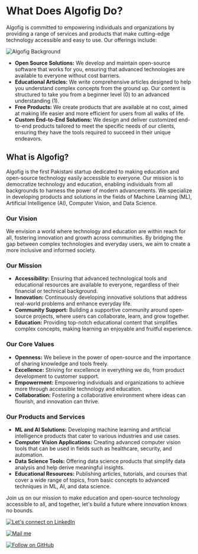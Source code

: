 # What Does Algofig Do?

Algofig is committed to empowering individuals and organizations by providing a range of services and products that make cutting-edge technology accessible and easy to use. Our offerings include:

![Algofig Background](https://github.com/Algofig/resources/blob/main/bg1.jpg)

- **Open Source Solutions:** We develop and maintain open-source software that works for you, ensuring that advanced technologies are available to everyone without cost barriers.
- **Educational Articles:** We write comprehensive articles designed to help you understand complex concepts from the ground up. Our content is structured to take you from a beginner level (0) to an advanced understanding (1).
- **Free Products:** We create products that are available at no cost, aimed at making life easier and more efficient for users from all walks of life.
- **Custom End-to-End Solutions:** We design and deliver customized end-to-end products tailored to meet the specific needs of our clients, ensuring they have the tools required to succeed in their unique endeavors.

## What is Algofig?

Algofig is the first Pakistani startup dedicated to making education and open-source technology easily accessible to everyone. Our mission is to democratize technology and education, enabling individuals from all backgrounds to harness the power of modern advancements. We specialize in developing products and solutions in the fields of Machine Learning (ML), Artificial Intelligence (AI), Computer Vision, and Data Science.

### Our Vision

We envision a world where technology and education are within reach for all, fostering innovation and growth across communities. By bridging the gap between complex technologies and everyday users, we aim to create a more inclusive and informed society.

### Our Mission

- **Accessibility:** Ensuring that advanced technological tools and educational resources are available to everyone, regardless of their financial or technical background.
- **Innovation:** Continuously developing innovative solutions that address real-world problems and enhance everyday life.
- **Community Support:** Building a supportive community around open-source projects, where users can collaborate, learn, and grow together.
- **Education:** Providing top-notch educational content that simplifies complex concepts, making learning an enjoyable and fruitful experience.

### Our Core Values

- **Openness:** We believe in the power of open-source and the importance of sharing knowledge and tools freely.
- **Excellence:** Striving for excellence in everything we do, from product development to customer support.
- **Empowerment:** Empowering individuals and organizations to achieve more through accessible technology and education.
- **Collaboration:** Fostering a collaborative environment where ideas can flourish, and innovation can thrive.

### Our Products and Services

- **ML and AI Solutions:** Developing machine learning and artificial intelligence products that cater to various industries and use cases.
- **Computer Vision Applications:** Creating advanced computer vision tools that can be used in fields such as healthcare, security, and automation.
- **Data Science Tools:** Offering data science products that simplify data analysis and help derive meaningful insights.
- **Educational Resources:** Publishing articles, tutorials, and courses that cover a wide range of topics, from basic concepts to advanced techniques in ML, AI, and data science.

Join us on our mission to make education and open-source technology accessible to all, and together, let's build a future where innovation knows no bounds.


  <a href="https://www.linkedin.com/company/algofig/" target="_blank" ><img title="Let's connect on LinkedIn" src="https://img.shields.io/badge/LinkedIn-0077B5?style=for-the-badge&logo=linkedin&logoColor=white"/></a>

  <a href="mailto:admin@algofig.com" target="_blank" ><img title="Mail me" src="https://img.shields.io/badge/Gmail-D14836?style=for-the-badge&logo=gmail&logoColor=white"/></a>
  
  
  <a href="https://github.com/Algofig" target="_blank" ><img title="Follow on GitHub" src="https://img.shields.io/badge/GitHub-100000?style=for-the-badge&logo=github&logoColor=white"/></a>
